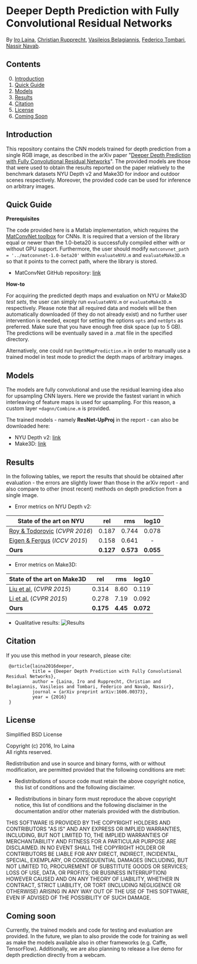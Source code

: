 # Deeper Depth Prediction with Fully Convolutional Residual Networks

By [Iro Laina](http://campar.in.tum.de/Main/IroLaina), [Christian Rupprecht](http://campar.in.tum.de/Main/ChristianRupprecht), [Vasileios Belagiannis](http://www.robots.ox.ac.uk/~vb/), [Federico Tombari](http://campar.in.tum.de/Main/FedericoTombari), [Nassir Navab](http://campar.in.tum.de/Main/NassirNavab).

## Contents
0. [Introduction](#introduction)
0. [Quick Guide](#quick-guide)
0. [Models](#models)
0. [Results](#results)
0. [Citation](#citation)
0. [License](#license)
0. [Coming Soon](#coming-soon)


## Introduction

This repository contains the CNN models trained for depth prediction from a single RGB image, as described in the arXiv paper "[Deeper Depth Prediction with Fully Convolutional Residual Networks](https://arxiv.org/abs/1606.00373)". The provided models are those that were used to obtain the results reported on the paper relatively to the benchmark datasets NYU Depth v2 and Make3D for indoor and outdoor scenes respectively. Moreover, the provided code can be used for inference on arbitrary images. 


## Quick Guide

**Prerequisites** 

The code provided here is a Matlab implementation, which requires the [MatConvNet toolbox](http://www.vlfeat.org/matconvnet/) for CNNs. It is required that a version of the library equal or newer than the 1.0-beta20 is successfully compiled either with or without GPU support. 
Furthermore, the user should modify  ``` matconvnet_path = '../matconvnet-1.0-beta20' ``` within `evaluateNYU.m` and `evaluateMake3D.m` so that it points to the correct path, where the library is stored. 

- MatConvNet GitHub repository: [link](https://github.com/vlfeat/matconvnet)

**How-to** 

For acquiring the predicted depth maps and evaluation on NYU or Make3D *test sets*, the user can simply run  `evaluateNYU.m` or `evaluateMake3D.m` respectively. Please note that all required data and models will be then automatically downloaded (if they do not already exist) and no further user intervention is needed, except for setting the options `opts` and `netOpts` as preferred. Make sure that you have enough free disk space (up to 5 GB). The predictions will be eventually saved in a .mat file in the specified directory.  

Alternatively, one could run `DepthMapPrediction.m` in order to manually use a trained model in test mode to predict the depth maps of arbitrary images. 
	

## Models

The models are fully convolutional and use the residual learning idea also for upsampling CNN layers. Here we provide the fastest variant in which interleaving of feature maps is used for upsampling. For this reason, a custom layer `+dagnn/Combine.m` is provided.

The trained models - namely **ResNet-UpProj** in the report - can also be downloaded here:

- NYU Depth v2: [link](http://campar.in.tum.de/files/rupprecht/depthpred/NYU_ResNet-UpProj.zip)	
- Make3D: [link](http://campar.in.tum.de/files/rupprecht/depthpred/Make3D_ResNet-UpProj.zip)


## Results

In the following tables, we report the results that should be obtained after evaluation - the errors are slightly lower than those in the arXiv report - and also compare to other (most recent) methods on depth prediction from a single image. 
- Error metrics on NYU Depth v2:

| State of the art on NYU     |  rel  |  rms  | log10 |
|-----------------------------|:-----:|:-----:|:-----:|
| [Roy & Todorovic](http://web.engr.oregonstate.edu/~sinisa/research/publications/cvpr16_NRF.pdf) (_CVPR 2016_) | 0.187 | 0.744 | 0.078 |
| [Eigen & Fergus](http://cs.nyu.edu/~deigen/dnl/) (_ICCV 2015_)  | 0.158 | 0.641 |   -   |
| **Ours**                        | **0.127** | **0.573** | **0.055** |
	
- Error metrics on Make3D:

| State of the art on Make3D  |  rel  |  rms  | log10 |
|-----------------------------|:-----:|:-----:|:-----:|
| [Liu et al.](https://bitbucket.org/fayao/dcnf-fcsp) (_CVPR 2015_)      | 0.314 |  8.60 | 0.119 |
| [Li et al.](http://www.cv-foundation.org/openaccess/content_cvpr_2015/papers/Li_Depth_and_Surface_2015_CVPR_paper.pdf) (_CVPR 2015_)      | 0.278 | 7.19 | 0.092 |
| **Ours**                        | **0.175** |  **4.45** | **0.072** |

- Qualitative results:
![Results](http://campar.in.tum.de/files/rupprecht/depthpred/images.jpg)

## Citation

If you use this method in your research, please cite:

     @article{laina2016deeper,  
              title = {Deeper Depth Prediction with Fully Convolutional Residual Networks},
              author = {Laina, Iro and Rupprecht, Christian and Belagiannis, Vasileios and Tombari, Federico and Navab, Nassir},
              journal = {arXiv preprint arXiv:1606.00373},
              year = {2016}
     }

## License

Simplified BSD License

Copyright (c) 2016, Iro Laina  
All rights reserved.

Redistribution and use in source and binary forms, with or without
modification, are permitted provided that the following conditions are met:

* Redistributions of source code must retain the above copyright notice, this
  list of conditions and the following disclaimer.

* Redistributions in binary form must reproduce the above copyright notice,
  this list of conditions and the following disclaimer in the documentation
  and/or other materials provided with the distribution.

THIS SOFTWARE IS PROVIDED BY THE COPYRIGHT HOLDERS AND CONTRIBUTORS "AS IS"
AND ANY EXPRESS OR IMPLIED WARRANTIES, INCLUDING, BUT NOT LIMITED TO, THE
IMPLIED WARRANTIES OF MERCHANTABILITY AND FITNESS FOR A PARTICULAR PURPOSE ARE
DISCLAIMED. IN NO EVENT SHALL THE COPYRIGHT HOLDER OR CONTRIBUTORS BE LIABLE
FOR ANY DIRECT, INDIRECT, INCIDENTAL, SPECIAL, EXEMPLARY, OR CONSEQUENTIAL
DAMAGES (INCLUDING, BUT NOT LIMITED TO, PROCUREMENT OF SUBSTITUTE GOODS OR
SERVICES; LOSS OF USE, DATA, OR PROFITS; OR BUSINESS INTERRUPTION) HOWEVER
CAUSED AND ON ANY THEORY OF LIABILITY, WHETHER IN CONTRACT, STRICT LIABILITY,
OR TORT (INCLUDING NEGLIGENCE OR OTHERWISE) ARISING IN ANY WAY OUT OF THE USE
OF THIS SOFTWARE, EVEN IF ADVISED OF THE POSSIBILITY OF SUCH DAMAGE.

	
## Coming soon

Currently, the trained models and code for testing and evaluation are provided. In the future, we plan to also provide the code for training as well as make the models available also in other frameworks (e.g. Caffe, TensorFlow). Additionally, we are also planning to release a live demo for depth prediction directly from a webcam.  
